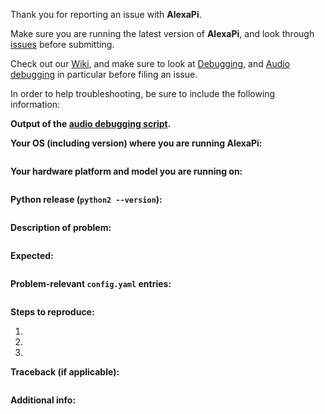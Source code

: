 Thank you for reporting an issue with **AlexaPi**.

Make sure you are running the latest version of **AlexaPi**, and look through [issues](https://github.com/alexa-pi/AlexaPi/issues?utf8=%E2%9C%93&q=is%3Aissue) before submitting.

Check out our [Wiki](https://github.com/alexa-pi/AlexaPi/wiki/), and make sure to look at [Debugging](https://github.com/alexa-pi/AlexaPi/wiki/Debugging/), and [Audio debugging](https://github.com/alexa-pi/AlexaPi/wiki/Audio-setup-&-debugging) in particular before filing an issue.

In order to help troubleshooting, be sure to include the following information:

**Output of the [audio debugging script](https://github.com/alexa-pi/AlexaPi/wiki/Audio-setup-&-debugging#audio-debugging-script).**

**Your OS (including version) where you are running AlexaPi:**
```
```

**Your hardware platform and model you are running on:**
```

```

**Python release (`python2 --version`):**
```

```

**Description of problem:**
```

```

**Expected:**
```

```

**Problem-relevant `config.yaml` entries:**
```

```

**Steps to reproduce:**

1. 
2. 
3. 

**Traceback (if applicable):**
```

```

**Additional info:**
```

```
